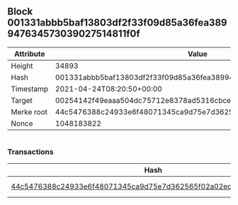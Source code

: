 ## Block 001331abbb5baf13803df2f33f09d85a36fea389947634573039027514811f0f

Attribute | Value
--- | ---
Height | 34893
Hash | 001331abbb5baf13803df2f33f09d85a36fea389947634573039027514811f0f
Timestamp | 2021-04-24T08:20:50+00:00
Target | 00254142f49eaaa504dc75712e8378ad5316cbcead634704b3734b6271167cc4
Merke root | 44c5476388c24933e6f48071345ca9d75e7d362565f02a02ed19386a62332012
Nonce | 1048183822

```

```

### Transactions

Hash | Amount
--- | ---
[44c5476388c24933e6f48071345ca9d75e7d362565f02a02ed19386a62332012](44c5476388c24933e6f48071345ca9d75e7d362565f02a02ed19386a62332012.md) | 10.00000000 SKEPTI 
